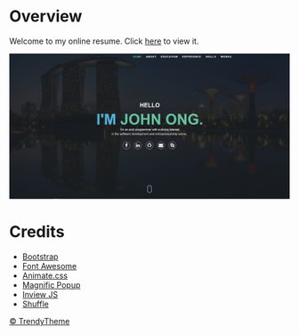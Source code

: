 # Overview
Welcome to my online resume. Click <a href="http://johnweikangong.github.io" target="_blank">here</a> to view it. 

<img src="assets/images/resumepage.PNG">



# Credits
- <a href="http://getbootstrap.com/" target="_blank">Bootstrap</a>
- <a href="https://fortawesome.github.io/Font-Awesome/" target="_blank">Font Awesome</a>
- <a href="https://daneden.github.io/animate.css/" target="_blank">Animate.css</a>
- <a href="http://dimsemenov.com/plugins/magnific-popup/" target="_blank">Magnific Popup</a>
- <a href="https://github.com/protonet/jquery.inview" target="_blank">Inview JS</a>
- <a href="http://vestride.github.io/Shuffle/" target="_blank">Shuffle</a>

<a href="http://trendytheme.net/" target="_blank">&copy; TrendyTheme </a>
